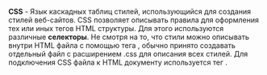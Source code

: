 __CSS__ - Язык каскадных таблиц стилей, использующийся для создания стилей веб-сайтов. CSS позволяет описывать правила для оформления тех или иных тегов HTML структуры. Для этого используются различные __селекторы__. Не смотря на то, что стили можно описывать внутри HTML файла с помощью тега <stytle>, обычно принято создавать отдельный файл с расширением .css для описания всех стилей. Для подключения CSS файла к HTML документу используется тег <link rel="stylesheet" href="style.css">.

